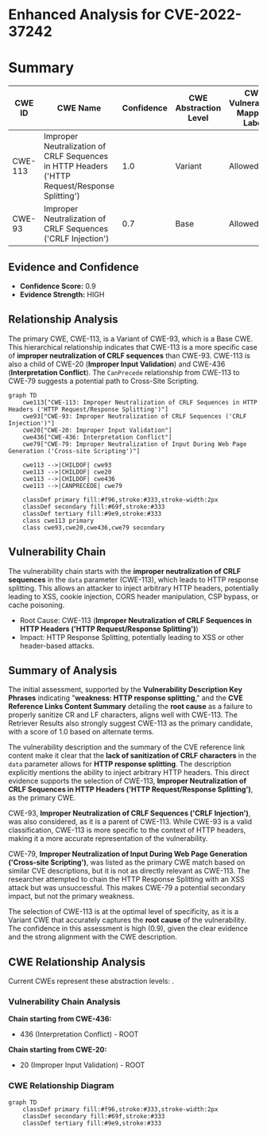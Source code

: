 # Enhanced Analysis for CVE-2022-37242

# Summary
| CWE ID | CWE Name | Confidence | CWE Abstraction Level | CWE Vulnerability Mapping Label | CWE-Vulnerability Mapping Notes |
|---|---|---|---|---|---|
| CWE-113 | Improper Neutralization of CRLF Sequences in HTTP Headers ('HTTP Request/Response Splitting') | 1.0 | Variant | Allowed | Primary CWE |
| CWE-93 | Improper Neutralization of CRLF Sequences ('CRLF Injection') | 0.7 | Base | Allowed | Secondary Candidate |

## Evidence and Confidence

*   **Confidence Score:** 0.9
*   **Evidence Strength:** HIGH

## Relationship Analysis
The primary CWE, CWE-113, is a Variant of CWE-93, which is a Base CWE. This hierarchical relationship indicates that CWE-113 is a more specific case of **improper neutralization of CRLF sequences** than CWE-93. CWE-113 is also a child of CWE-20 (**Improper Input Validation**) and CWE-436 (**Interpretation Conflict**). The `CanPrecede` relationship from CWE-113 to CWE-79 suggests a potential path to Cross-Site Scripting.

```mermaid
graph TD
    cwe113["CWE-113: Improper Neutralization of CRLF Sequences in HTTP Headers ('HTTP Request/Response Splitting')"]
    cwe93["CWE-93: Improper Neutralization of CRLF Sequences ('CRLF Injection')"]
    cwe20["CWE-20: Improper Input Validation"]
    cwe436["CWE-436: Interpretation Conflict"]
    cwe79["CWE-79: Improper Neutralization of Input During Web Page Generation ('Cross-site Scripting')"]

    cwe113 -->|CHILDOF| cwe93
    cwe113 -->|CHILDOF| cwe20
    cwe113 -->|CHILDOF| cwe436
    cwe113 -->|CANPRECEDE| cwe79

    classDef primary fill:#f96,stroke:#333,stroke-width:2px
    classDef secondary fill:#69f,stroke:#333
    classDef tertiary fill:#9e9,stroke:#333
    class cwe113 primary
    class cwe93,cwe20,cwe436,cwe79 secondary
```

## Vulnerability Chain
The vulnerability chain starts with the **improper neutralization of CRLF sequences** in the `data` parameter (CWE-113), which leads to HTTP response splitting. This allows an attacker to inject arbitrary HTTP headers, potentially leading to XSS, cookie injection, CORS header manipulation, CSP bypass, or cache poisoning.
  - Root Cause: CWE-113 (**Improper Neutralization of CRLF Sequences in HTTP Headers ('HTTP Request/Response Splitting')**)
  - Impact: HTTP Response Splitting, potentially leading to XSS or other header-based attacks.

## Summary of Analysis
The initial assessment, supported by the **Vulnerability Description Key Phrases** indicating "**weakness: HTTP response splitting**," and the **CVE Reference Links Content Summary** detailing the **root cause** as a failure to properly sanitize CR and LF characters, aligns well with CWE-113. The Retriever Results also strongly suggest CWE-113 as the primary candidate, with a score of 1.0 based on alternate terms.

The vulnerability description and the summary of the CVE reference link content make it clear that the **lack of sanitization of CRLF characters** in the `data` parameter allows for **HTTP response splitting**. The description explicitly mentions the ability to inject arbitrary HTTP headers. This direct evidence supports the selection of CWE-113, **Improper Neutralization of CRLF Sequences in HTTP Headers ('HTTP Request/Response Splitting')**, as the primary CWE.

CWE-93, **Improper Neutralization of CRLF Sequences ('CRLF Injection')**, was also considered, as it is a parent of CWE-113. While CWE-93 is a valid classification, CWE-113 is more specific to the context of HTTP headers, making it a more accurate representation of the vulnerability.

CWE-79, **Improper Neutralization of Input During Web Page Generation ('Cross-site Scripting')**, was listed as the primary CWE match based on similar CVE descriptions, but it is not as directly relevant as CWE-113. The researcher attempted to chain the HTTP Response Splitting with an XSS attack but was unsuccessful. This makes CWE-79 a potential secondary impact, but not the primary weakness.

The selection of CWE-113 is at the optimal level of specificity, as it is a Variant CWE that accurately captures the **root cause** of the vulnerability. The confidence in this assessment is high (0.9), given the clear evidence and the strong alignment with the CWE description.


## CWE Relationship Analysis

Current CWEs represent these abstraction levels: .


### Vulnerability Chain Analysis

**Chain starting from CWE-436:**
- 436 (Interpretation Conflict) - ROOT


**Chain starting from CWE-20:**
- 20 (Improper Input Validation) - ROOT



### CWE Relationship Diagram

```mermaid
graph TD
    classDef primary fill:#f96,stroke:#333,stroke-width:2px
    classDef secondary fill:#69f,stroke:#333
    classDef tertiary fill:#9e9,stroke:#333
```